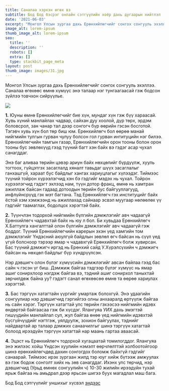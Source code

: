 ```yaml
---
title: Саналаа хэрхэн өгөх вэ
subtitle: Бод Бод бэсрэг онлайн сэтгүүлийн хоёр дахь дугаарын нийтлэл
date: '2021-06-03'
excerpt: "Монгол Улсын зургаа дахь Ерөнхийлөгчийг сонгох сонгууль эхэллээ. Саналаа өгөхөөс өмнө хүмүүс энэ талаар нэг тунгаагаасай гэж бодсон зүйлээ товчхон сийрүүлье.\_"
image_alt: lorem-ipsum
thumb_image_alt: lorem-ipsum
seo:
  title: ''
  description: ''
  robots: []
  extra: []
  type: stackbit_page_meta
layout: post
thumb_image: images/31.jpg
---
```

Монгол Улсын зургаа дахь Ерөнхийлөгчийг сонгох сонгууль эхэллээ. Саналаа өгөхөөс өмнө хүмүүс энэ талаар нэг тунгаагаасай гэж бодсон зүйлээ товчхон сийрүүлье. 

![](/\_static/app-assets/31.jpg)

**1.** Юуны өмнө Ерөнхийлөгчийг бие хүн, мундаг хүн гэж бүү хараасай. Хувь хүний манлайлах чадвар, сайхан дуу хоолой, дүр төрх, эрдэм боловсрол, зан чанар тал дээр сонгогч бүр өөрийн гэсэн босготой. Тэгэвч хувь хүн бол төр биш юм. Ерөнхийлөгч бол өөрөө манай нийгмийн тулгын гурван чулуу болсон гол гурван интитуцийн нэг билээ. Ерөнхийлөгчийн тамгын газар, Ерөнхийлөгчийн орон тооны болон орон тооны бус зөвлөхүүд гээд түүний багт хэн байх вэ гэдэг асар чухал санагддаг.  

Энэ баг аливаа төрийн цэвэр ариун байх нөхцөлийг бүрдүүлж, хууль тогтоох, гүйцэтгэх засаглалд хяналт тавьдаг шүүх засаглалыг ганхашгүй, хараат бус байдлыг хангах хариуцлагыг хүлээдэг. Тиймээс түүний тойрон хүрээлэгчид хэн бэ гэдгийг мэдэх нь чухал. Тойрон хүрээлэгчид гэдэгт эхлээд нам, түүн дотор фракц, өмнө нь хамтран ажиллаж байсан гадаад дотоодын төрийн бус байгууллагууд, инфлүйнсрүүд гэх мэт багтана. Тэд Ерөнхийлөгч гэх институцийг байх ёстой хэм хэмжээнд нь ажиллахад сайнаар эсвэл муугаар нөлөөлөх үү гэдгийг таамаглах, бодолцох хэрэгтэй байх.  

**2.** Түүнчлэн тодорхой нийгмийн бүлгийн дэмжлэгийг авч чадаагүй Ерөнхийлөгч чадавхтай байх нь юу л бол. Би хувьдаа Ерөнхийлөгч Х.Баттулга хангалттай олон бүлгийн дэмжлэгийг авч чадаагүй гэж боддог. Түүний Ерөнхийлөгчийн карерын эхэн үед хамгийн том дэмжлэгийг Үндэсний аюулгүй байдлын зөвлөл өгч байсан нь сүүл үед үгүй болсноор тэрээр ямар ч чадавхгүй Ерөнхийлөгч болж хувирсан. Бас түүний дэмжигч иргэд нь Ерөнхий сайд У.Хүрэлсүхийн ч дэмжигч байсан нь нөхцөл байдлыг бүр хүндрүүлсэн.  

Нэр дэвшигч олон бүлэг хүмүүсийн дэмжлэгийг авсан байлаа гээд бас сайн ч гэсэн үг биш. Дэмжиж байгаа тэдгээр бүлэг хүмүүс нь ямар ашиг сонирхлоор нэгдэж байгаа вэ, тэдний ашиг сонирхол таныхтай зөрчилдөж байна уу? гэдэгт санал өгөхөөсөө өмнө та өөрөө хариулах хэрэгтэй.  

**3.** Бас тэргүүн хатагтайн үүргийг умартаж болохгүй. Энэ удаагийн сонгуулиар нэр дэвшигчид гэргийгээ олны анхааралд өртүүлж байгаа нь сайн хэрэг. Тэргүүн хатагтай улс төрийн гэхээсээ нийгмийн идэвх өндөртэй байгаасаа гэж би хүсдэг. Ялангуяа УИХ дахь эмэгтэй гишүүдийн манлайлал сул, жул байгаа өнөө үед нийгмийн идэвхтэй бүсгүйчүүдийг нэгтгэж, уялдуулж, зохион байгуулах, тэднийг найдвартай ар талаар дэмжих санаачилгыг шинэ тэргүүн хатагтай болоод ирээдүйн тэргүүн хатагтай нар маань гартаа аваасай.  

**4.** Эцэст нь Ерөнхийлөгч тодорхой хугацаатай томилогддог. Ялангуяа энэ жилээс хойш Үндсэн хуулийн нэмэлт өөрчлөлттэй холбоотойгоор шинэ ерөнхийлөгчдөд дахин сонгогдох боломж байхгүй гэдгийг санаарай. Тиймээс ирэх зургаан жилд тэр юуг хийж бүтээж амжуулах вэ гэж бодож сонголт хийх нь зөв санагддаг. Ихэнх улс төрчид, нэр дэвшигчид (Урьд өмнөх сонгуулийн ч) 10-30 жилийн ирээдүйн тухай ярьж байгаа нь амьдрал дээр ярьсан шигээ буух магадлал маш бага.  

Бод Бод сэтгүүлийг уншихыг хүсвэл [эндээс](https://sway.office.com/ejzOt0BSXjjXEebl)
